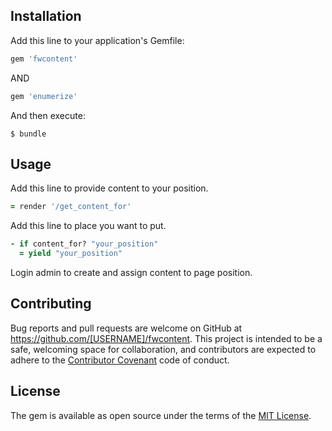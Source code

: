 ## Installation

Add this line to your application's Gemfile:

```ruby
gem 'fwcontent'
```
AND 

```ruby
gem 'enumerize'
```

And then execute:

    $ bundle

## Usage

Add this line to provide content to your position. 

```ruby
= render '/get_content_for'
```
Add this line to place you want to put.

```ruby
- if content_for? "your_position"
  = yield "your_position"
```

Login admin to create and assign content to page position.

## Contributing

Bug reports and pull requests are welcome on GitHub at https://github.com/[USERNAME]/fwcontent. This project is intended to be a safe, welcoming space for collaboration, and contributors are expected to adhere to the [Contributor Covenant](contributor-covenant.org) code of conduct.


## License

The gem is available as open source under the terms of the [MIT License](http://opensource.org/licenses/MIT).

